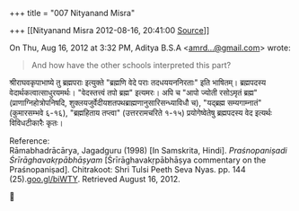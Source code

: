 +++
title = "007 Nityanand Misra"

+++
[[Nityanand Misra	2012-08-16, 20:41:00 [Source](https://groups.google.com/g/bvparishat/c/be9dl2fzYEY)]]



On Thu, Aug 16, 2012 at 3:32 PM, Aditya B.S.A \<[amrd...@gmail.com]()\> wrote:  

> And how have the other schools interpreted this part?

श्रीराघवकृपाभाष्ये तु ब्रह्मपराः इत्युक्ते "ब्रह्मणि वेदे पराः तदधययननिरताः" इति भाषितम्। ब्रह्मपदस्य वेदार्थकत्वात्साधुरयमर्थः। "वेदस्तत्त्वं तपो ब्रह्म" इत्यमरः। अपि च "आपो ज्योती रसोऽमृतं ब्रह्म" (प्राणाग्निहोत्रोपनिषदि, शुक्लयजुर्वेदीयशतपथब्राह्मणानुसारिसन्ध्याविधौ च), "यद्ब्रह्म सम्यगाम्नातं" (कुमारसम्भवे ६-१६), "ब्रह्महिताय तप्त्वा" (उत्तररामचरिते १-१५) प्रयोगेष्वेतेषु ब्रह्मपदस्य वेद इत्यर्थः विविधटीकारैः कृतः।

  
  
Reference:  
Rāmabhadrācārya, Jagadguru (1998) \[In Samskrita, Hindi\]. *Praśnopaniṣadi Śrīrāghavakṛpābhāṣyam* \[Śrīrāghavakṛpābhāṣya commentary on the Praśnopaniṣad\]. Chitrakoot: Shri Tulsi Peeth Seva Nyas. pp. 144 (25).[goo.gl/biWTY](http://goo.gl/biWTY)[](http://jagadgururambhadracharya.org/ViewContent/pdfs/Jagadguru%20Rambhadracharya%20-%20Isavasyopanisadi%20Sriraghavakrpabhasyam.pdf). Retrieved August 16, 2012.  
  



